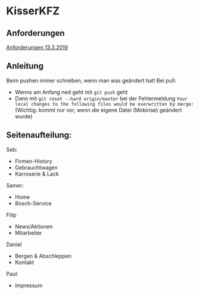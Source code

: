 # KisserKFZ

## Anforderungen
[Anforderungen 13.3.2019](./Anforderungen_13.3.2019.md)

## Anleitung
Beim pushen immer schreiben, wenn man was geändert hat!
Bei pull:
- Wenns am Anfang ned geht mit ```git push``` geht
- Dann mit ```git reset --hard origin/master``` bei der Fehlermeldung ```Your local changes to the following files would be overwritten by merge:``` (Wichtig: kommt nur vor, wenn die eigene Datei (Mobirise) geändert wurde)

## Seitenaufteilung:

Seb:
- Firmen-History 
- Gebrauchtwagen
- Karroserie & Lack
	
Samer:
- Home
- Bosch-Service

Filip
- News/Aktionen
- Mitarbeiter

Daniel
- Bergen & Abschleppen
- Kontakt

Paul:
- Impressum
